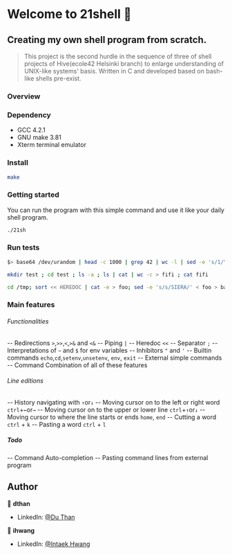 # Welcome to 21shell 👋
## Creating my own shell program from scratch.
> This project is the second hurdle in the sequence of three of shell projects of Hive(ecole42 Helsinki branch) to enlarge understanding of UNIX-like systems' basis.
Written in C and developed based on bash-like shells pre-exist.

### Overview


### Dependency
- GCC 4.2.1
- GNU make 3.81
- Xterm terminal emulator

### Install
```sh
make
```


### Getting started
You can run the program with this simple command and use it like your daily shell program.
```sh
./21sh
```

### Run tests
```sh
$> base64 /dev/urandom | head -c 1000 | grep 42 | wc -l | sed -e 's/1/Yes/g' -e 's/0/No/g
```
```sh
mkdir test ; cd test ; ls -a ; ls | cat | wc -c > fifi ; cat fifi
```
```sh
cd /tmp; sort << HEREDOC | cat -e > foo; sed -e 's/s/SIERA/' < foo > bar; cd -; echo "HI?" >> /tmp/bar; cat /tmp/bar
```

### Main features
 ###### Functionalities
 -- Redirections `>`,`>>`,`<`,`>&` and `<&`
 -- Piping `|`
 -- Heredoc `<<`
 -- Separator `;`
 -- Interpretations of `~` and `$` for env variables
 -- Inhibitors `"` and `'`
  -- Builtin commands `echo`,`cd`,`setenv`,`unsetenv`, `env`, `exit`
 --  External simple commands
 -- Command Combination of all of these features
 
 ###### Line editions
 -- History navigating with `↑`or`↓`
 -- Moving cursor on to the left or right word `ctrl`+`←`or`→`
 -- Moving cursor on to the upper or lower line `ctrl`+`↑`or`↓`
 -- Moving cursor to where the line starts or ends `home`, `end`
 -- Cutting a word `ctrl` + `k`
 -- Pasting a word `ctrl` + `l`


##### Todo
 -- Command Auto-completion
 -- Pasting command lines from external program
## Author

👤 **dthan**
* LinkedIn: [@Du Than](https://www.linkedin.com/in/duthan/)

👤 **ihwang**

* LinkedIn: [@Intaek Hwang](https://www.linkedin.com/in/intaek-hwang-30161b196/)


